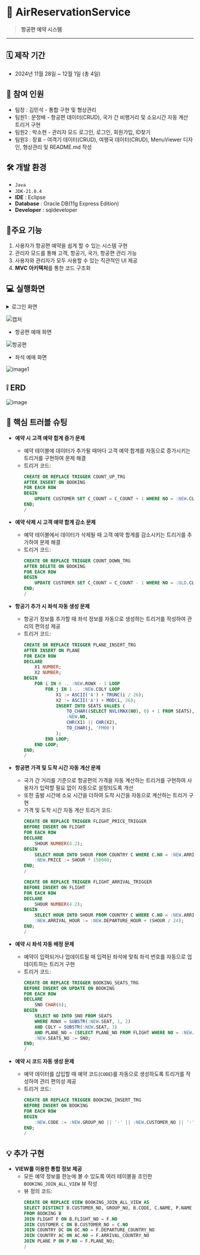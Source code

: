# 🛫 AirReservationService
> **항공편 예약 시스템**

---
## 🗓 제작 기간 
- 2024년 11월 28일 ~ 12월 1일 (총 4일)

## 👬 참여 인원
 - 팀장  : 김민석 -  통합 구현 및 형상관리
 - 팀원1 : 문정배 - 항공편 데이터(CRUD), 국가 간 비행거리 및 소요시간 자동 계산 트리거 구현
 - 팀원2 : 박소현 - 관리자 모드 로그인, 로그인, 회원가입, ID찾기
 - 팀원3 : 장표 - 여객기 데이터(CRUD), 여행국 데이터(CRUD), MenuViewer 디자인, 형상관리 및 README.md 작성

## 🛠 개발 환경
- `Java`
- `JDK-21.0.4`
- **IDE** : Eclipse
- **Database** : Oracle DB(11g Express Edition)
- **Developer** : sqldeveloper

## 📌주요 기능
1. 사용자가 항공편 예약을 쉽게 할 수 있는 시스템 구현
2. 관리자 모드를 통해 고객, 항공기, 국가, 항공편 관리 가능
3. 사용자와 관리자가 모두 사용할 수 있는 직관적인 UI 제공
4. **MVC 아키텍처**를 통한 코드 구조화

## 💻 실행화면
<details>
  <summary>로그인 화면</summary>
</details>
  
![캡처](https://github.com/user-attachments/assets/4724d8c5-348e-466d-a3e4-93911eff845a)

- 항공편 예매 화면


![항공편](https://github.com/user-attachments/assets/8027e285-ef28-4d72-b3e8-4643aa5fbeec)
- 좌석 예매 화면

  
![image1](https://github.com/user-attachments/assets/b1bdd8aa-9f2b-48c7-b0b3-9106ef27d81c)

## :grey_exclamation: ERD 
![image](https://github.com/user-attachments/assets/1283b7de-7ded-4f93-8447-6941cc31487a)

## 🚧 **핵심 트러블 슈팅**

- **예약 시 고객 예약 합계 증가 문제**
  - 예약 테이블에 데이터가 추가될 때마다 고객 예약 합계를 자동으로 증가시키는 트리거를 구현하여 문제 해결
  - 트리거 코드:
    ```sql
    CREATE OR REPLACE TRIGGER COUNT_UP_TRG
    AFTER INSERT ON BOOKING
    FOR EACH ROW
    BEGIN
        UPDATE CUSTOMER SET C_COUNT = C_COUNT + 1 WHERE NO = :NEW.CUSTOMER_NO;
    END;
    /
    ```

- **예약 삭제 시 고객 예약 합계 감소 문제**
  - 예약 테이블에서 데이터가 삭제될 때 고객 예약 합계를 감소시키는 트리거를 추가하여 문제 해결
  - 트리거 코드:
    ```sql
    CREATE OR REPLACE TRIGGER COUNT_DOWN_TRG
    AFTER DELETE ON BOOKING
    FOR EACH ROW
    BEGIN
        UPDATE CUSTOMER SET C_COUNT = C_COUNT - 1 WHERE NO = :OLD.CUSTOMER_NO;
    END;
    /
    ```

- **항공기 추가 시 좌석 자동 생성 문제**
  - 항공기 정보를 추가할 때 좌석 정보를 자동으로 생성하는 트리거를 작성하여 관리의 편의성 제공
  - 트리거 코드:
    ```sql
    CREATE OR REPLACE TRIGGER PLANE_INSERT_TRG
    AFTER INSERT ON PLANE
    FOR EACH ROW
    DECLARE
        X1 NUMBER;
        X2 NUMBER;
    BEGIN
        FOR i IN 0 .. :NEW.ROWX - 1 LOOP
            FOR j IN 1 .. :NEW.COLY LOOP
                X1 := ASCII('A') + TRUNC(i / 26);
                X2 := ASCII('A') + MOD(i, 26);
                INSERT INTO SEATS VALUES (
                    TO_CHAR((SELECT NVL(MAX(NO), 0) + 1 FROM SEATS), 'FM000000'),
                    :NEW.NO,
                    CHR(X1) || CHR(X2),
                    TO_CHAR(j, 'FM00')
                );
            END LOOP;
        END LOOP;
    END;
    /
    ```

- **항공편 가격 및 도착 시간 자동 계산 문제**
  - 국가 간 거리를 기준으로 항공편의 가격을 자동 계산하는 트리거를 구현하여 사용자가 입력할 필요 없이 자동으로 설정되도록 개선
  - 또한 출발 시간에 소요 시간을 더하여 도착 시간을 자동으로 계산하는 트리거 구현
  - 가격 및 도착 시간 자동 계산 트리거 코드:
    ```sql
    CREATE OR REPLACE TRIGGER FLIGHT_PRICE_TRIGGER
    BEFORE INSERT ON FLIGHT
    FOR EACH ROW
    DECLARE
        SHOUR NUMBER(4.2);
    BEGIN
        SELECT HOUR INTO SHOUR FROM COUNTRY C WHERE C.NO = :NEW.ARRIVAL_COUNTRY_NO;
        :NEW.PRICE := SHOUR * 150000;
    END;
    /
    
    CREATE OR REPLACE TRIGGER FLIGHT_ARRIVAL_TRIGGER
    BEFORE INSERT ON FLIGHT
    FOR EACH ROW
    DECLARE
        SHOUR NUMBER(4.2);
    BEGIN
        SELECT HOUR INTO SHOUR FROM COUNTRY C WHERE C.NO = :NEW.ARRIVAL_COUNTRY_NO;
        :NEW.ARRIVAL_HOUR := :NEW.DEPARTURE_HOUR + (SHOUR / 24);
    END;
    /
    ```

- **예약 시 좌석 자동 배정 문제**
  - 예약이 입력되거나 업데이트될 때 입력된 좌석에 맞춰 좌석 번호를 자동으로 업데이트하는 트리거 구현
  - 트리거 코드:
    ```sql
    CREATE OR REPLACE TRIGGER BOOKING_SEATS_TRG
    BEFORE INSERT OR UPDATE ON BOOKING
    FOR EACH ROW
    DECLARE
        SNO CHAR(6);
    BEGIN
        SELECT NO INTO SNO FROM SEATS 
        WHERE ROWX = SUBSTR(:NEW.SEAT, 1, 2) 
        AND COLY = SUBSTR(:NEW.SEAT, 3) 
        AND PLANE_NO = (SELECT PLANE_NO FROM FLIGHT WHERE NO = :NEW.FLIGHT_NO);
        :NEW.SEATS_NO := SNO;
    END;
    /
    ```

- **예약 시 코드 자동 생성 문제**
  - 예약 데이터를 삽입할 때 예약 코드(`CODE`)를 자동으로 생성하도록 트리거를 작성하여 관리 편의성 제공
  - 트리거 코드:
    ```sql
    CREATE OR REPLACE TRIGGER BOOKING_INSERT_TRG
    BEFORE INSERT ON BOOKING
    FOR EACH ROW
    BEGIN
        :NEW.CODE := :NEW.GROUP_NO || '-' || :NEW.CUSTOMER_NO || '-' || :NEW.FLIGHT_NO;
    END;
    /
    ```

## 💡 추가 구현
- **VIEW를 이용한 통합 정보 제공**
  - 모든 예약 정보를 한눈에 볼 수 있도록 여러 테이블을 조인한 `BOOKING_JOIN_ALL_VIEW` 뷰 작성
  - 뷰 정의 코드:
    ```sql
    CREATE OR REPLACE VIEW BOOKING_JOIN_ALL_VIEW AS
    SELECT DISTINCT B.CUSTOMER_NO, GROUP_NO, B.CODE, C.NAME, P.NAME AS PLANE_NAME, DC.NAME AS DEP_COUNTRY, AC.NAME AS ARV_COUNTRY, PRICE, DEPARTURE_HOUR, ARRIVAL_HOUR, SEAT, BOOKING_DATE
    FROM BOOKING B
    JOIN FLIGHT F ON B.FLIGHT_NO = F.NO
    JOIN CUSTOMER C ON B.CUSTOMER_NO = C.NO
    JOIN COUNTRY DC ON DC.NO = F.DEPARTURE_COUNTRY_NO
    JOIN COUNTRY AC ON AC.NO = F.ARRIVAL_COUNTRY_NO
    JOIN PLANE P ON P.NO = F.PLANE_NO;
    /
    ```
